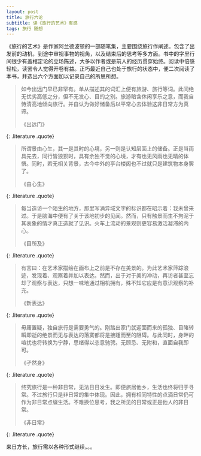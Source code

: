 ```yaml
---
layout: post
title: 旅行六论
subtitle: 读《旅行的艺术》有感
tags: 旅行 随想
---
```


《旅行的艺术》是作家阿兰德波顿的一部随笔集，主要围绕旅行作阐述。包含了出发前的动机，到途中审视事物的视角，以及结束后的思考等多方面。书中的字里行间很少有盖棺定论的立场陈述，大多以作者或是前人的经历贯穿始终。阅读中倍感轻松，读罢令人觉得开卷有益。正巧最近自己也处于旅行的状态中，便二次阅读了本书，并选出六个方面加以记录自己的所思所想。

> 如今出远门早已非罕有。单从描述其的词汇上便有旅游、旅行等词。此间绝无优劣高低之分，但不无发心、目的之别。旅游暗含休闲享乐之意，而我自恃清高地倾向旅行。并自认为做好储备后以平常心去体验这非日常方为真谛。
> <footer>《出远门》</footer>
{: .literature .quote}

> 所谓景由心生，其一是其时的心境，另一则是认知层面上的储备。正是当雨具先去，同行皆狼狈时，具有余独不觉的心境，才有也无风雨也无晴的体悟。同时，若无相关背景，古今中外的亭台楼阁也不过就只是建筑物本身罢了。
> <footer>《由心生》</footer>
{: .literature .quote}

> 每当造访一个陌生的地方，那里写满异域文字的标识都在昭示着：我未曾来过。于是脑海中便有了关于该地初步的见闻。然而，只有触景而生不拘泥于其表象的情才真正造就了见识。火车上流动的景观则更容易激活凝滞的内心。
> <footer>《目所及》</footer>
{: .literature .quote}

> 有言曰：在艺术家描绘在画布上之前是不存在美景的。为此艺术家萍踪浪迹，发现着、观察着并加以表达。然而，出于对于美的冲动，再访者甚至忘却了观察与表达，只想一味地通过相机拥有，殊不知它应是有意识观察的补充。
> <footer>《新表达》</footer>
{: .literature .quote}

> 毋庸置疑，独自旅行是需要勇气的。刚踏出家门就迎面而来的孤独、目睹转瞬即逝的绝景而无与表达的落寞都将是接踵而至的阻碍。与此同时，身畔的喧扰也将转换为宁静，思绪得以恣意驰骋。无顾忌、无附和，直面自我即可。
> <footer>《孑然身》</footer>
{: .literature .quote}

> 终究旅行是一种非日常，无法日日发生。即便旅居他乡，生活也终将归于寻常。不过旅行只是非日常的集中体现。因此，拥有相同特性的点滴日常仍可作为非日常点缀生活。不难换位思考，我之所见的日常或正是他人的非日常。
> <footer>《非日常》</footer>
{: .literature .quote}

来日方长，旅行需以各种形式继续。。。
